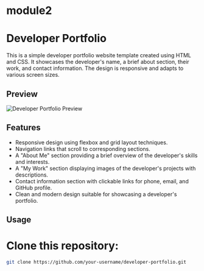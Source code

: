 # module2
# Developer Portfolio

This is a simple developer portfolio website template created using HTML and CSS. It showcases the developer's name, a brief about section, their work, and contact information. The design is responsive and adapts to various screen sizes.

## Preview

![Developer Portfolio Preview](preview.png)

## Features

- Responsive design using flexbox and grid layout techniques.
- Navigation links that scroll to corresponding sections.
- A "About Me" section providing a brief overview of the developer's skills and interests.
- A "My Work" section displaying images of the developer's projects with descriptions.
- Contact information section with clickable links for phone, email, and GitHub profile.
- Clean and modern design suitable for showcasing a developer's portfolio.

## Usage

# Clone this repository:

```bash
git clone https://github.com/your-username/developer-portfolio.git
